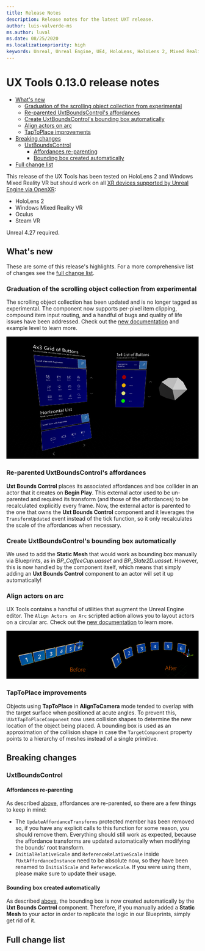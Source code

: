 ```yaml
---
title: Release Notes
description: Release notes for the latest UXT release.
author: luis-valverde-ms
ms.author: luval
ms.date: 08/25/2020
ms.localizationpriority: high
keywords: Unreal, Unreal Engine, UE4, HoloLens, HoloLens 2, Mixed Reality, development, MRTK, UXT, UX Tools, release notes
---
```


# UX Tools 0.13.0 release notes

- [What's new](#whats-new)
  - [Graduation of the scrolling object collection from experimental](#graduation-of-the-scrolling-object-collection-from-experimental)
  - [Re-parented UxtBoundsControl's affordances](#re-parented-uxtboundscontrols-affordances)
  - [Create UxtBoundsControl's bounding box automatically](#create-uxtboundscontrols-bounding-box-automatically)
  - [Align actors on arc](#align-actors-on-arc)
  - [TapToPlace improvements](#taptoplace-improvements)
- [Breaking changes](#breaking-changes)
  - [UxtBoundsControl](#uxtboundscontrol)
    - [Affordances re-parenting](#affordances-re-parenting)
    - [Bounding box created automatically](#bounding-box-created-automatically)
- [Full change list](#full-change-list)

This release of the UX Tools has been tested on HoloLens 2 and Windows Mixed Reality VR but should work on all [XR devices supported by Unreal Engine via OpenXR](https://docs.unrealengine.com/en-US/SharingAndReleasing/XRDevelopment/OpenXR/#platformsupport):
- HoloLens 2
- Windows Mixed Reality VR
- Oculus
- Steam VR

Unreal 4.27 required.

## What's new

These are some of this release's highlights. For a more comprehensive list of changes see the [full change list](#full-change-list).

### Graduation of the scrolling object collection from experimental

The scrolling object collection has been updated and is no longer tagged as experimental. The component now supports per-pixel item clipping, compound item input routing, and a handful of bugs and quality of life issues have been addressed. Check out the [new documentation](ScrollingObjectCollection.md) and example level to learn more.

![ScrollingObjectCollectionVariants](Images/ScrollingObjectCollection/ScrollingObjectCollectionVariants.png)

### Re-parented UxtBoundsControl's affordances

**Uxt Bounds Control** places its associated affordances and box collider in an actor that it creates on **Begin Play**. This external actor used to be un-parented and required its transform (and those of the affordances) to be recalculated explicitly every frame. Now, the external actor is parented to the one that owns the **Uxt Bounds Control** component and it leverages the `TransformUpdated` event instead of the tick function, so it only recalculates the scale of the affordances when necessary.

### Create UxtBoundsControl's bounding box automatically

We used to add the **Static Mesh** that would work as bounding box manually via Blueprints, as in *BP_CoffeeCup.uasset* and *BP_Slate2D.uasset*. However, this is now handled by the component itself, which means that simply adding an **Uxt Bounds Control** component to an actor will set it up automatically!

### Align actors on arc

UX Tools contains a handful of utilities that augment the Unreal Engine editor. The `Align Actors on Arc` scripted action allows you to layout actors on a circular arc. Check out the [new documentation](Utilities.md) to learn more.

![AlignActorsOnArc](Images/Utilities/UtilitiesAlignActorsOnArc.png)

### TapToPlace improvements

Objects using **TapToPlace** in **AlignToCamera** mode tended to overlap with the target surface when positioned at acute angles. To prevent this, `UUxtTapToPlaceComponent` now uses collision shapes to determine the new location of the object being placed. A bounding box is used as an approximation of the collision shape in case the `TargetComponent` property points to a hierarchy of meshes instead of a single primitive.

## Breaking changes

### UxtBoundsControl

#### Affordances re-parenting

As described [above](#re-parented-uxtboundscontrols-affordances), affordances are re-parented, so there are a few things to keep in mind:

- The `UpdateAffordanceTransforms` protected member has been removed so, if you have any explicit calls to this function for some reason, you should remove them. Everything should still work as expected, because the affordance transforms are updated automatically when modifying the bounds' root transform.
- `InitialRelativeScale` and `ReferenceRelativeScale` inside `FUxtAffordanceInstance` need to be absolute now, so they have been renamed to `InitialScale` and `ReferenceScale`. If you were using them, please make sure to update their usage.

#### Bounding box created automatically

As described [above](#create-uxtboundscontrols-bounding-box-automatically), the bounding box is now created automatically by the **Uxt Bounds Control** component. Therefore, if you manually added a **Static Mesh** to your actor in order to replicate the logic in our Blueprints, simply get rid of it.

## Full change list
